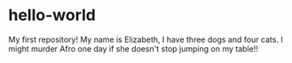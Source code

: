 # hello-world
My first repository!
My name is Elizabeth, I have three dogs and four cats. I might murder Afro one day if she doesn't stop jumping on my table!!

